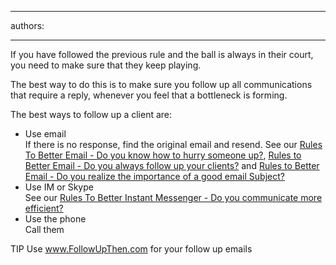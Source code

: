 

---
authors:

---




<span class='intro'> 
  <p>If you have followed the previous rule and the ball is always in their court, you need to make sure that they keep playing. </p>
<p>The best way to do this is to make sure you follow up all communications that require a reply, whenever you feel that a bottleneck is forming. </p>
<p>The best ways to follow up a client are&#58;</p>
 </span>


  <ul>
    <li>Use email<br>
    If there is no response, find the original email and resend. See our <a href="/Standards/Communication/RulesToBetterEmail/Pages/HurrySomeoneUp.aspx">Rules To Better Email - Do you know how to hurry someone up?</a>, <a href="/Standards/Communication/RulesToBetterEmail/Pages/FollowUpEmailsEffectively.aspx">Rules to Better Email - Do you always follow up your clients?</a> and <a href="/Standards/Communication/RulesToBetterEmail/Pages/ImportanceOfAGoodSubject.aspx">Rules to Better Email - Do you realize the importance of a good email Subject?</a> </li>
    <li>Use IM or Skype<br>
    See our <a href="http&#58;//www.ssw.com.au/ssw/Standards/Rules/RulestoBetterInstantMessenger.aspx#ChatEfficient">Rules To Better Instant Messenger - Do you communicate more efficient?</a> </li>
    <li>Use the phone<br>
    Call them </li>
</ul>
<p>TIP Use <a href="http&#58;//www.ssw.com.au/ssw/redirect/FollowUpThen.htm">www.FollowUpThen.com</a> for your follow up emails</p>



